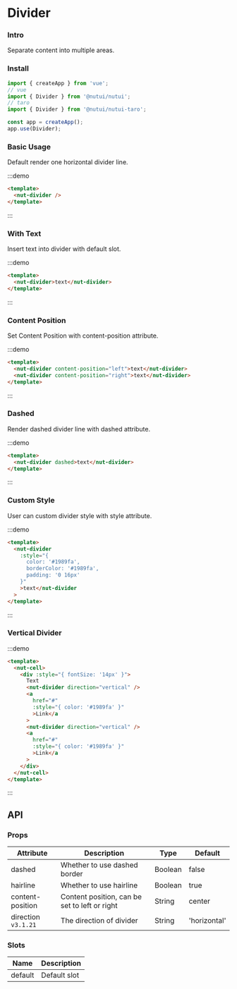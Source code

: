 # Divider

### Intro

Separate content into multiple areas.

### Install

```javascript
import { createApp } from 'vue';
// vue
import { Divider } from '@nutui/nutui';
// taro
import { Divider } from '@nutui/nutui-taro';

const app = createApp();
app.use(Divider);
```

### Basic Usage

Default render one horizontal divider line.

:::demo

```html
<template>
  <nut-divider />
</template>
```

:::

### With Text

Insert text into divider with default slot.

:::demo

```html
<template>
  <nut-divider>text</nut-divider>
</template>
```

:::

### Content Position

Set Content Position with content-position attribute.

:::demo

```html
<template>
  <nut-divider content-position="left">text</nut-divider>
  <nut-divider content-position="right">text</nut-divider>
</template>
```

:::

### Dashed

Render dashed divider line with dashed attribute.

:::demo

```html
<template>
  <nut-divider dashed>text</nut-divider>
</template>
```

:::

### Custom Style

User can custom divider style with style attribute.

:::demo

```html
<template>
  <nut-divider
    :style="{ 
      color: '#1989fa', 
      borderColor: '#1989fa', 
      padding: '0 16px' 
    }"
    >text</nut-divider
  >
</template>
```

:::

### Vertical Divider

:::demo

```html
<template>
  <nut-cell>
    <div :style="{ fontSize: '14px' }">
      Text
      <nut-divider direction="vertical" />
      <a
        href="#"
        :style="{ color: '#1989fa' }"
        >Link</a
      >
      <nut-divider direction="vertical" />
      <a
        href="#"
        :style="{ color: '#1989fa' }"
        >Link</a
      >
    </div>
  </nut-cell>
</template>
```

:::

## API

### Props

| Attribute           | Description                                   | Type    | Default      |
| ------------------- | --------------------------------------------- | ------- | ------------ |
| dashed              | Whether to use dashed border                  | Boolean | false        |
| hairline            | Whether to use hairline                       | Boolean | true         |
| content-position    | Content position, can be set to left or right | String  | center       |
| direction `v3.1.21` | The direction of divider                      | String  | 'horizontal' |

### Slots

| Name    | Description  |
| ------- | ------------ |
| default | Default slot |
